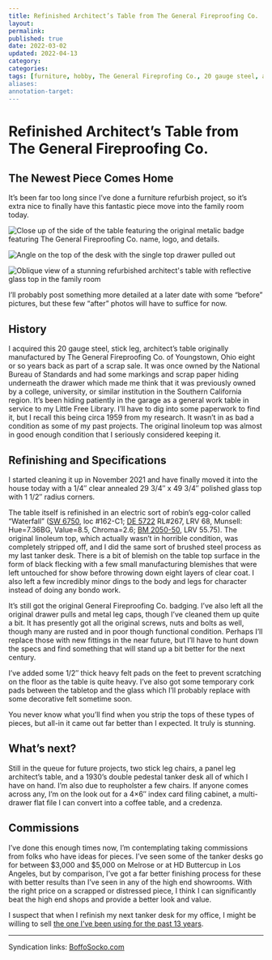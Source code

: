 ```yaml
---
title: Refinished Architect’s Table from The General Fireproofing Co.
layout: 
permalink:
published: true
date: 2022-03-02
updated: 2022-04-13
category: 
categories: 
tags: [furniture, hobby, The General Fireprofing Co., 20 gauge steel, architect's table, The National Bureau of Standards, refinishing furniture, stick leg table, tables, vintage furniture, atomic era furniture]
aliases: 
annotation-target:
---
```


# Refinished Architect’s Table from The General Fireproofing Co.

## The Newest Piece Comes Home

It’s been far too long since I’ve done a furniture refurbish project, so it’s extra nice to finally have this fantastic piece move into the family room today.

![Close up of the side of the table featuring the original metalic badge featuring The General Fireproofing Co. name, logo, and details.](https://i0.wp.com/boffosocko.com/wp-content/uploads/2022/03/wp-1646280124763-scaled.jpg?w=398&h=224&ssl=1 "General Fireproofing Co. badge")

![Angle on the top of the desk with the single top drawer pulled out](https://i0.wp.com/boffosocko.com/wp-content/uploads/2022/03/wp-1646280143047-scaled.jpg?w=398&h=224&ssl=1 "Architect's table with drawer open")

![Oblique view of a stunning refurbished architect's table with reflective glass top in the family room](https://i0.wp.com/boffosocko.com/wp-content/uploads/2022/03/wp-16462801767134098359655629701453-scaled.jpg?w=254&h=452&ssl=1 "General Fireproofing Co. architect's table in living room")

I’ll probably post something more detailed at a later date with some “before” pictures, but these few “after” photos will have to suffice for now.

## History

I acquired this 20 gauge steel, stick leg, architect’s table originally manufactured by The General Fireproofing Co. of Youngstown, Ohio eight or so years back as part of a scrap sale. It was once owned by the National Bureau of Standards and had some markings and scrap paper hiding underneath the drawer which made me think that it was previously owned by a college, university, or similar institution in the Southern California region. It’s been hiding patiently in the garage as a general work table in service to my Little Free Library. I’ll have to dig into some paperwork to find it, but I recall this being circa 1959 from my research. It wasn’t in as bad a condition as some of my past projects. The original linoleum top was almost in good enough condition that I seriously considered keeping it.

## Refinishing and Specifications

I started cleaning it up in November 2021 and have finally moved it into the house today with a 1/4″ clear annealed 29 3/4″ x 49 3/4″ polished glass top with 1 1/2″ radius corners.

The table itself is refinished in an electric sort of robin’s egg-color called “Waterfall” ([SW 6750](https://www.sherwin-williams.com/homeowners/color/find-and-explore-colors/paint-colors-by-family/SW6750-waterfall), loc #162-C1; [DE 5722](https://www.dunnedwards.com/colors/browser/de5722) RL#267, LRV 68, Munsell: Hue=7.36BG, Value=8.5, Chroma=2.6; [BM 2050-50](https://www.benjaminmoore.com/en-us/color-overview/find-your-color/color/2050-50/waterfall?color=2050-50), LRV 55.75). The original linoleum top, which actually wasn’t in horrible condition, was completely stripped off, and I did the same sort of brushed steel process as my last tanker desk. There is a bit of blemish on the table top surface in the form of black flecking with a few small manufacturing blemishes that were left untouched for show before throwing down eight layers of clear coat. I also left a few incredibly minor dings to the body and legs for character instead of doing any bondo work.

It’s still got the original General Fireproofing Co. badging. I’ve also left all the original drawer pulls and metal leg caps, though I’ve cleaned them up quite a bit. It has presently got all the original screws, nuts and bolts as well, though many are rusted and in poor though functional condition. Perhaps I’ll replace those with new fittings in the near future, but I’ll have to hunt down the specs and find something that will stand up a bit better for the next century.

I’ve added some 1/2″ thick heavy felt pads on the feet to prevent scratching on the floor as the table is quite heavy. I’ve also got some temporary cork pads between the tabletop and the glass which I’ll probably replace with some decorative felt sometime soon.

You never know what you’ll find when you strip the tops of these types of pieces, but all-in it came out far better than I expected. It truly is stunning.

## What’s next?

Still in the queue for future projects, two stick leg chairs, a panel leg architect’s table, and a 1930’s double pedestal tanker desk all of which I have on hand. I’m also due to reupholster a few chairs. If anyone comes across any, I’m on the look out for a 4×6″ index card filing cabinet, a multi-drawer flat file I can convert into a coffee table, and a credenza. 

## Commissions

I’ve done this enough times now, I’m contemplating taking commissions from folks who have ideas for pieces. I’ve seen some of the tanker desks go for between $3,000 and $5,000 on Melrose or at HD Buttercup in Los Angeles, but by comparison, I’ve got a far better finishing process for these with better results than I’ve seen in any of the high end showrooms. With the right price on a scrapped or distressed piece, I think I can significantly beat the high end shops and provide a better look and value.

I suspect that when I refinish my next tanker desk for my office, I might be willing to sell [the one I’ve been using for the past 13 years](https://boffosocko.com/2008/11/29/vintage-tanker-desk-hobby/). 

---

Syndication links: [BoffoSocko.com](https://boffosocko.com/2022/03/02/refinished-architects-table-from-the-general-fireproofing-co/)